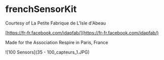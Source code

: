# frenchSensorKit

Courtesy of La Petite Fabrique de L'Isle d'Abeau

[https://fr-fr.facebook.com/idapfab/](https://fr-fr.facebook.com/idapfab/)

Made for the Association Respire in Paris, France

![100 Sensors](35 - 100_capteurs_1.JPG)

